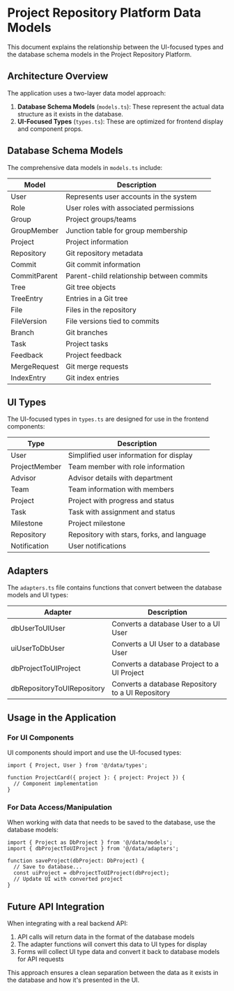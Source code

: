# Project Repository Platform Data Models

This document explains the relationship between the UI-focused types and the database schema models in the Project Repository Platform.

## Architecture Overview

The application uses a two-layer data model approach:

1. **Database Schema Models** (`models.ts`): These represent the actual data structure as it exists in the database.
2. **UI-Focused Types** (`types.ts`): These are optimized for frontend display and component props.

## Database Schema Models

The comprehensive data models in `models.ts` include:

| Model | Description |
|-------|-------------|
| User | Represents user accounts in the system |
| Role | User roles with associated permissions |
| Group | Project groups/teams |
| GroupMember | Junction table for group membership |
| Project | Project information |
| Repository | Git repository metadata |
| Commit | Git commit information |
| CommitParent | Parent-child relationship between commits |
| Tree | Git tree objects |
| TreeEntry | Entries in a Git tree |
| File | Files in the repository |
| FileVersion | File versions tied to commits |
| Branch | Git branches |
| Task | Project tasks |
| Feedback | Project feedback |
| MergeRequest | Git merge requests |
| IndexEntry | Git index entries |

## UI Types

The UI-focused types in `types.ts` are designed for use in the frontend components:

| Type | Description |
|------|-------------|
| User | Simplified user information for display |
| ProjectMember | Team member with role information |
| Advisor | Advisor details with department |
| Team | Team information with members |
| Project | Project with progress and status |
| Task | Task with assignment and status |
| Milestone | Project milestone |
| Repository | Repository with stars, forks, and language |
| Notification | User notifications |

## Adapters

The `adapters.ts` file contains functions that convert between the database models and UI types:

| Adapter | Description |
|---------|-------------|
| dbUserToUIUser | Converts a database User to a UI User |
| uiUserToDbUser | Converts a UI User to a database User |
| dbProjectToUIProject | Converts a database Project to a UI Project |
| dbRepositoryToUIRepository | Converts a database Repository to a UI Repository |

## Usage in the Application

### For UI Components

UI components should import and use the UI-focused types:

```tsx
import { Project, User } from '@/data/types';

function ProjectCard({ project }: { project: Project }) {
  // Component implementation
}
```

### For Data Access/Manipulation

When working with data that needs to be saved to the database, use the database models:

```tsx
import { Project as DbProject } from '@/data/models';
import { dbProjectToUIProject } from '@/data/adapters';

function saveProject(dbProject: DbProject) {
  // Save to database...
  const uiProject = dbProjectToUIProject(dbProject);
  // Update UI with converted project
}
```

## Future API Integration

When integrating with a real backend API:

1. API calls will return data in the format of the database models
2. The adapter functions will convert this data to UI types for display
3. Forms will collect UI type data and convert it back to database models for API requests

This approach ensures a clean separation between the data as it exists in the database and how it's presented in the UI. 